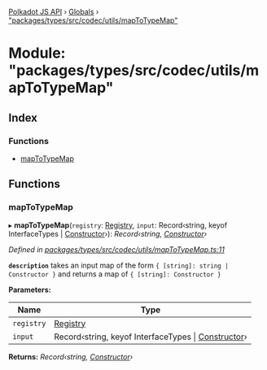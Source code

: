 [Polkadot JS API](../README.md) › [Globals](../globals.md) › ["packages/types/src/codec/utils/mapToTypeMap"](_packages_types_src_codec_utils_maptotypemap_.md)

# Module: "packages/types/src/codec/utils/mapToTypeMap"

## Index

### Functions

* [mapToTypeMap](_packages_types_src_codec_utils_maptotypemap_.md#maptotypemap)

## Functions

###  mapToTypeMap

▸ **mapToTypeMap**(`registry`: [Registry](../interfaces/_packages_types_src_types_registry_.registry.md), `input`: Record‹string, keyof InterfaceTypes | [Constructor](../interfaces/_packages_types_src_types_codec_.constructor.md)›): *Record‹string, [Constructor](../interfaces/_packages_types_src_types_codec_.constructor.md)›*

*Defined in [packages/types/src/codec/utils/mapToTypeMap.ts:11](https://github.com/polkadot-js/api/blob/b56c1a828/packages/types/src/codec/utils/mapToTypeMap.ts#L11)*

**`description`** takes an input map of the form `{ [string]: string | Constructor }` and returns a map of `{ [string]: Constructor }`

**Parameters:**

Name | Type |
------ | ------ |
`registry` | [Registry](../interfaces/_packages_types_src_types_registry_.registry.md) |
`input` | Record‹string, keyof InterfaceTypes &#124; [Constructor](../interfaces/_packages_types_src_types_codec_.constructor.md)› |

**Returns:** *Record‹string, [Constructor](../interfaces/_packages_types_src_types_codec_.constructor.md)›*
